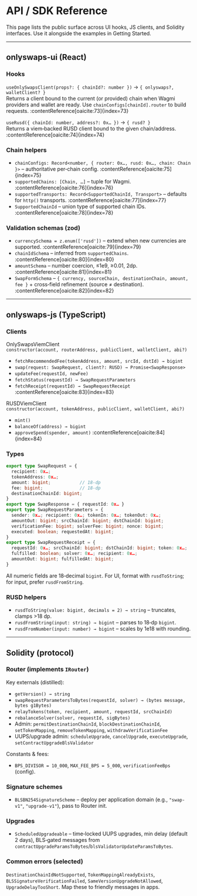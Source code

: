 # API / SDK Reference

This page lists the public surface across UI hooks, JS clients, and Solidity interfaces. Use it alongside the examples in Getting Started.

---

## onlyswaps-ui (React)

### Hooks

`useOnlySwapsClient(props?: { chainId?: number })` → `{ onlyswaps?, walletClient? }`  
Returns a client bound to the current (or provided) chain when Wagmi providers and wallet are ready. Use `chainConfigs[chainId].router` to build requests. :contentReference[oaicite:73]{index=73}

`useRusd({ chainId: number, address?: 0x… })` → `{ rusd? }`  
Returns a viem‑backed RUSD client bound to the given chain/address. :contentReference[oaicite:74]{index=74}

### Chain helpers

- `chainConfigs: Record<number, { router: 0x…, rusd: 0x…, chain: Chain }>` – authoritative per‑chain config. :contentReference[oaicite:75]{index=75}  
- `supportedChains: [Chain, …]` – tuple for Wagmi. :contentReference[oaicite:76]{index=76}  
- `supportedTransports: Record<SupportedChainId, Transport>` – defaults for `http()` transports. :contentReference[oaicite:77]{index=77}  
- `SupportedChainId` – union type of supported chain IDs. :contentReference[oaicite:78]{index=78}

### Validation schemas (zod)

- `currencySchema = z.enum(['rusd'])` – extend when new currencies are supported. :contentReference[oaicite:79]{index=79}  
- `chainIdSchema` – inferred from `supportedChains`. :contentReference[oaicite:80]{index=80}  
- `amountSchema` – number coercion, ≤1e9, ≥0.01, 2dp. :contentReference[oaicite:81]{index=81}  
- `SwapFormSchema` – `{ currency, sourceChain, destinationChain, amount, fee }` + cross‑field refinement (source ≠ destination). :contentReference[oaicite:82]{index=82}

---

## onlyswaps-js (TypeScript)

### Clients

OnlySwapsViemClient  
`constructor(account, routerAddress, publicClient, walletClient, abi?)`
- `fetchRecommendedFee(tokenAddress, amount, srcId, dstId) → bigint`  
- `swap(request: SwapRequest, client?: RUSD) → Promise<SwapResponse>`  
- `updateFee(requestId, newFee)`  
- `fetchStatus(requestId) → SwapRequestParameters`  
- `fetchReceipt(requestId) → SwapRequestReceipt` :contentReference[oaicite:83]{index=83}

RUSDViemClient  
`constructor(account, tokenAddress, publicClient, walletClient, abi?)`
- `mint()`  
- `balanceOf(address) → bigint`  
- `approveSpend(spender, amount)` :contentReference[oaicite:84]{index=84}

### Types

```ts
export type SwapRequest = {
  recipient: 0x…;
  tokenAddress: 0x…;
  amount: bigint;           // 18‑dp
  fee: bigint;              // 18‑dp
  destinationChainId: bigint;
}
export type SwapResponse = { requestId: 0x… }
export type SwapRequestParameters = {
  sender: 0x…; recipient: 0x…; tokenIn: 0x…; tokenOut: 0x…;
  amountOut: bigint; srcChainId: bigint; dstChainId: bigint;
  verificationFee: bigint; solverFee: bigint; nonce: bigint;
  executed: boolean; requestedAt: bigint;
}
export type SwapRequestReceipt = {
  requestId: 0x…; srcChainId: bigint; dstChainId: bigint; token: 0x…;
  fulfilled: boolean; solver: 0x…; recipient: 0x…;
  amountOut: bigint; fulfilledAt: bigint;
}
```

All numeric fields are 18‑decimal `bigint`. For UI, format with `rusdToString`; for input, prefer `rusdFromString`.  

### RUSD helpers

* `rusdToString(value: bigint, decimals = 2) → string` – truncates, clamps >18 dp. 
* `rusdFromString(input: string) → bigint` – parses to 18‑dp `bigint`. 
* `rusdFromNumber(input: number) → bigint` – scales by 1e18 with rounding. 

---

## Solidity (protocol)

### Router (implements `IRouter`)

Key externals (distilled):

* `getVersion() → string`
* `swapRequestParametersToBytes(requestId, solver) → (bytes message, bytes g1Bytes)`
* `relayTokens(token, recipient, amount, requestId, srcChainId)`
* `rebalanceSolver(solver, requestId, sigBytes)`
* Admin: `permitDestinationChainId`, `blockDestinationChainId`, `setTokenMapping`, `removeTokenMapping`, `withdrawVerificationFee`
* UUPS/upgrade admin: `scheduleUpgrade`, `cancelUpgrade`, `executeUpgrade`, `setContractUpgradeBlsValidator`  

Constants & fees:

* `BPS_DIVISOR = 10_000`, `MAX_FEE_BPS = 5_000`, `verificationFeeBps` (config). 

### Signature schemes

* `BLSBN254SignatureScheme` – deploy per application domain (e.g., `"swap-v1"`, `"upgrade-v1"`), pass to Router init. 

### Upgrades

* `ScheduledUpgradeable` – time‑locked UUPS upgrades, min delay (default 2 days), BLS‑gated messages from `contractUpgradeParamsToBytes`/`blsValidatorUpdateParamsToBytes`.  

### Common errors (selected)

`DestinationChainIdNotSupported`, `TokenMappingAlreadyExists`, `BLSSignatureVerificationFailed`, `SameVersionUpgradeNotAllowed`, `UpgradeDelayTooShort`. Map these to friendly messages in apps. 

